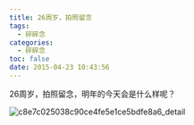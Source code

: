 ```yaml
---
title: 26周岁，拍照留念
tags:
  - 碎碎念
categories:
  - 碎碎念
toc: false
date: 2015-04-23 10:43:56
---
```


26周岁，拍照留念，明年的今天会是什么样呢？

![c8e7c025038c90ce4fe5e1ce5bdfe8a6_detail](http://file.mspring.org/c8e7c025038c90ce4fe5e1ce5bdfe8a6!detail)